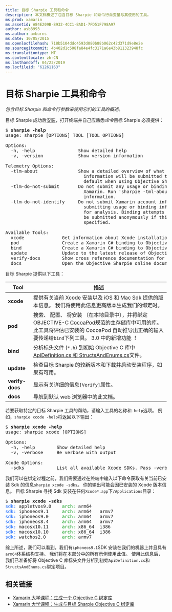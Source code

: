 ```yaml
---
title: 目标 Sharpie 工具和命令
description: 本文档概述了包含目标 Sharpie 和命令行自变量与其使用的工具。
ms.prod: xamarin
ms.assetid: A84E209B-8932-4CC1-BAD1-7FD51F798A97
author: asb3993
ms.author: amburns
ms.date: 10/05/2015
ms.openlocfilehash: 718b5104ddc4593d080b88b062c42d371d9e8e2e
ms.sourcegitcommit: 4b402d1c508fa84e4fc3171a6e43b811323948fc
ms.translationtype: MT
ms.contentlocale: zh-CN
ms.lasthandoff: 04/23/2019
ms.locfileid: "61261163"
---
```

# <a name="objective-sharpie-tools--commands"></a>目标 Sharpie 工具和命令

_包含目标 Sharpie 和命令行参数来使用它们的工具的概述。_

<style type="text/css"> .terminal-blue { color: rgb(10,96,254); } .terminal-green { color: rgb(12,156,26); } .terminal-magenta { color: rgb(152,12,103); } </style>


目标 Sharpie 成功后[安装](~/cross-platform/macios/binding/objective-sharpie/get-started.md)，打开终端并自己应熟悉<em>命令</em>目标 Sharpie 必须提供：

<pre>$ <b>sharpie -help</b>
usage: sharpie [OPTIONS] TOOL [TOOL_OPTIONS]

Options:
  -h, -help                Show detailed help
  -v, -version             Show version information

Telemetry Options:
  -tlm-about               Show a detailed overview of what usage and binding
                             information will be submitted to Xamarin by
                             default when using Objective Sharpie.
  -tlm-do-not-submit       Do not submit any usage or binding information to
                             Xamarin. Run 'sharpie -tml-about' for more
                             information.
  -tlm-do-not-identify     Do not submit Xamarin account information when
                             submitting usage or binding information to Xamarin
                             for analysis. Binding attempts and usage data will
                             be submitted anonymously if this option is
                             specified.

Available Tools:
  xcode              Get information about Xcode installations and available SDKs.
  pod                Create a Xamarin C# binding to Objective-C CocoaPods
  bind               Create a Xamarin C# binding to Objective-C APIs
  update             Update to the latest release of Objective Sharpie
  verify-docs        Show cross reference documentation for [Verify] attributes
  docs               Open the Objective Sharpie online documentation</pre>

目标 Sharpie 提供以下工具：

|Tool|描述|
|--- |--- |
|**xcode**|提供有关当前 Xcode 安装以及 iOS 和 Mac Sdk 提供的版本信息。 我们将使用此信息更高版本生成我们的绑定时。|
|**pod**|搜索、 配置、 将安装 （在本地目录中），并将绑定 OBJECTIVE-C [CocoaPod](https://cocoapods.org/)规范的主存储库中可用的库。 此工具将评估已安装的 CocoaPod 自动推导出正确的输入要传递给`bind`下列工具。 3.0 中的新增功能 ！|
|**bind**|分析标头文件 (`*.h`) 到初始 Objective C 库中[ApiDefinition.cs 和 StructsAndEnums.cs](~/cross-platform/macios/binding/objective-sharpie/platform/apidefinitions-structsandenums.md)文件。|
|**update**|检查目标 Sharpie 的较新版本和下载并启动安装程序，如果有可用。|
|**verify-docs**|显示有关详细的信息`[Verify]`属性。|
|**docs**|导航到默认 web 浏览器中的此文档。|

若要获取特定的目标 Sharpie 工具的帮助，请输入工具的名称和`-help`选项。 例如，`sharpie xcode -help`将返回以下输出：

<pre>$ <b>sharpie xcode -help</b>
usage: sharpie xcode [OPTIONS]

Options:
  -h, -help        Show detailed help
  -v, -verbose     Be verbose with output

Xcode Options:
  -sdks            List all available Xcode SDKs. Pass -verbose for more details.</pre>

我们可以在绑定过程之前，我们需要通过在终端中输入以下命令获取有关当前已安装 Sdk 的信息`sharpie xcode -sdks`。 你的输出可能会因已安装的 Xcode 版本信息。 目标 Sharpie 寻找 Sdk 安装在任何`Xcode*.app`下`/Applications`目录：

<pre>$ <b>sharpie xcode -sdks</b>
<span class="terminal-blue">sdk:</span> appletvos9.0    <span class="terminal-green">arch:</span> arm64
<span class="terminal-blue">sdk:</span> iphoneos9.1     <span class="terminal-green">arch:</span> arm64   armv7
<span class="terminal-blue">sdk:</span> iphoneos9.0     <span class="terminal-green">arch:</span> arm64   armv7
<span class="terminal-blue">sdk:</span> iphoneos8.4     <span class="terminal-green">arch:</span> arm64   armv7
<span class="terminal-blue">sdk:</span> macosx10.11     <span class="terminal-green">arch:</span> x86_64  i386
<span class="terminal-blue">sdk:</span> macosx10.10     <span class="terminal-green">arch:</span> x86_64  i386
<span class="terminal-blue">sdk:</span> watchos2.0      <span class="terminal-green">arch:</span> armv7</pre>

综上所述，我们可以看到，我们有`iphoneos9.1`SDK 安装在我们的机器上并且具有`arm64`体系结构支持。 我们将在本部分中的所有示例使用此值。 使用此信息后，我们已准备好将 Objective C 库标头文件分析到初始`ApiDefinition.cs`和`StructsAndEnums.cs`绑定项目。

## <a name="related-links"></a>相关链接

- [Xamarin 大学课程：生成一个 Objective C 绑定库](https://university.xamarin.com/classes/track/all#building-an-objective-c-bindings-library)
- [Xamarin 大学课程：生成与目标 Sharpie Objective C 绑定库](https://university.xamarin.com/classes/track/all#build-an-objective-c-bindings-library-with-objective-sharpie)